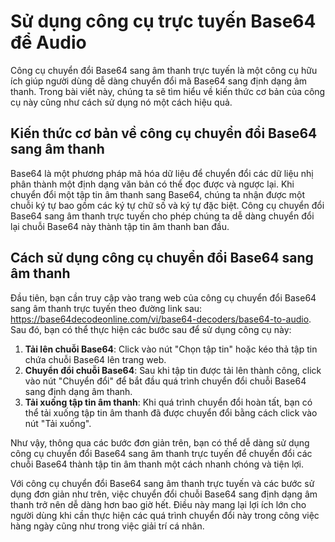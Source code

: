 Sử dụng công cụ trực tuyến Base64 để Audio
==========================================

Công cụ chuyển đổi Base64 sang âm thanh trực tuyến là một công cụ hữu ích giúp người dùng dễ dàng chuyển đổi mã Base64 sang định dạng âm thanh. Trong bài viết này, chúng ta sẽ tìm hiểu về kiến thức cơ bản của công cụ này cũng như cách sử dụng nó một cách hiệu quả.

Kiến thức cơ bản về công cụ chuyển đổi Base64 sang âm thanh
-----------------------------------------------------------

Base64 là một phương pháp mã hóa dữ liệu để chuyển đổi các dữ liệu nhị phân thành một định dạng văn bản có thể đọc được và ngược lại. Khi chuyển đổi một tập tin âm thanh sang Base64, chúng ta nhận được một chuỗi ký tự bao gồm các ký tự chữ số và ký tự đặc biệt. Công cụ chuyển đổi Base64 sang âm thanh trực tuyến cho phép chúng ta dễ dàng chuyển đổi lại chuỗi Base64 này thành tập tin âm thanh ban đầu.

Cách sử dụng công cụ chuyển đổi Base64 sang âm thanh
----------------------------------------------------

Đầu tiên, bạn cần truy cập vào trang web của công cụ chuyển đổi Base64 sang âm thanh trực tuyến theo đường link sau: <https://base64decodeonline.com/vi/base64-decoders/base64-to-audio>. Sau đó, bạn có thể thực hiện các bước sau để sử dụng công cụ này:

1. **Tải lên chuỗi Base64**: Click vào nút "Chọn tập tin" hoặc kéo thả tập tin chứa chuỗi Base64 lên trang web.
2. **Chuyển đổi chuỗi Base64**: Sau khi tập tin được tải lên thành công, click vào nút "Chuyển đổi" để bắt đầu quá trình chuyển đổi chuỗi Base64 sang định dạng âm thanh.
3. **Tải xuống tập tin âm thanh**: Khi quá trình chuyển đổi hoàn tất, bạn có thể tải xuống tập tin âm thanh đã được chuyển đổi bằng cách click vào nút "Tải xuống".

Như vậy, thông qua các bước đơn giản trên, bạn có thể dễ dàng sử dụng công cụ chuyển đổi Base64 sang âm thanh trực tuyến để chuyển đổi các chuỗi Base64 thành tập tin âm thanh một cách nhanh chóng và tiện lợi.

Với công cụ chuyển đổi Base64 sang âm thanh trực tuyến và các bước sử dụng đơn giản như trên, việc chuyển đổi chuỗi Base64 sang định dạng âm thanh trở nên dễ dàng hơn bao giờ hết. Điều này mang lại lợi ích lớn cho người dùng khi cần thực hiện các quá trình chuyển đổi này trong công việc hàng ngày cũng như trong việc giải trí cá nhân.